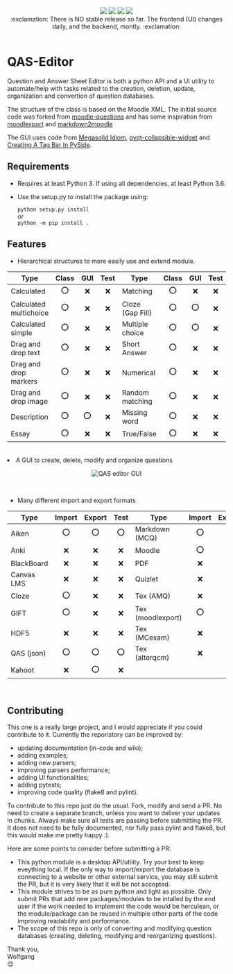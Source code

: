 <div align="center">
  <img src="https://badge.fury.io/gh/LucasWolfgang%2FQAS-editor.svg">
  <img src="https://img.shields.io/endpoint?url=https://gist.githubusercontent.com/LucasWolfgang/344598a4a0f7b92a7889d998e33417c4/raw/pylint_3.7.json">
  <img src="https://img.shields.io/endpoint?url=https://gist.githubusercontent.com/LucasWolfgang/344598a4a0f7b92a7889d998e33417c4/raw/pytest_3.7.json">
  <img src="https://img.shields.io/endpoint?url=https://gist.githubusercontent.com/LucasWolfgang/344598a4a0f7b92a7889d998e33417c4/raw/flake8_3.7.json">
</div>

<div align="center">
:exclamation: There is NO stable release so far. The frontend (UI) changes daily, and the backend, montly. :exclamation:
</div><br/>

# QAS-Editor
Question and Answer Sheet Editor is both a python API and a UI utility to automate/help with tasks related to the creation, deletion, update, organization and convertion of question databases.
 
The structure of the class is based on the Moodle XML. The initial source code was forked from [moodle-questions](https://github.com/gethvi/moodle-questions) and has some inspiration from [moodlexport](https://github.com/Guillaume-Garrigos/moodlexport) and [markdown2moodle](https://github.com/brunomnsilva/markdown2moodle)

The GUI uses code from [Megasolid Idiom](https://www.mfitzp.com/examples/megasolid-idiom-rich-text-editor/), [pyqt-collapsible-widget](https://github.com/By0ute/pyqt-collapsible-widget) and [Creating A Tag Bar In PySide](https://robonobodojo.wordpress.com/2018/09/11/creating-a-tag-bar-in-pyside/).

## Requirements
- Requires at least Python 3. If using all dependencies, at least Python 3.6.
- Use the setup.py to install the package using:

    ```python setup.py install```  
    or   
    ```python -m pip install .```  

## Features
  - Hierarchical structures to more easily use and extend module.
 <center>
 
 |  Type                  | Class |  GUI  | Test | Type             | Class |  GUI  | Test |
 | ---------------------- | :---: | :---: | :--: | ---------------- | :---: | :---: | :--: |
 | Calculated             |  :o:  |  :x:  |  :x: | Matching         |  :o:  |  :x:  |  :x: |
 | Calculated multichoice |  :o:  |  :x:  |  :x: | Cloze (Gap Fill) |  :o:  |  :o:  |  :x: |
 | Calculated simple      |  :o:  |  :x:  |  :x: | Multiple choice  |  :o:  |  :o:  |  :x: |
 | Drag and drop text     |  :o:  |  :x:  |  :x: | Short Answer     |  :o:  |  :x:  |  :x: |
 | Drag and drop markers  |  :o:  |  :x:  |  :x: | Numerical        |  :o:  |  :x:  |  :x: |
 | Drag and drop image    |  :o:  |  :x:  |  :x: | Random matching  |  :o:  |  :x:  |  :x: |
 | Description            |  :o:  |  :o:  |  :x: | Missing word     |  :o:  |  :x:  |  :x: |
 | Essay                  |  :o:  |  :x:  |  :x: | True/False       |  :o:  |  :x:  |  :x: | 
 </center><br/

 - A GUI to create, delete, modify and organize questions
 <center>
  
 ![QAS editor GUI](https://user-images.githubusercontent.com/39681420/170771346-1e1d532b-6745-4125-b647-d704d645e5c4.png)
 </center><br/>

 - Many different import and export formats
 <center>
  
 |  Type      | Import | Export | Test | Type              | Import | Export | Test |
 | ---------- | :----: | :----: | :--: | ----------------- | :----: | :----: | :--: |
 | Aiken      |   :o:  |   :o:  |  :o: | Markdown (MCQ)    |   :o:  |   :x:  |  :x: |
 | Anki       |   :x:  |   :x:  |  :x: | Moodle            |   :o:  |   :o:  |  :o: |
 | BlackBoard |   :x:  |   :x:  |  :x: | PDF               |   :x:  |   :x:  |  :x: |
 | Canvas LMS |   :x:  |   :x:  |  :x: | Quizlet           |   :x:  |   :x:  |  :x: |
 | Cloze      |   :o:  |   :x:  |  :x: | Tex (AMQ)         |   :x:  |   :x:  |  :x: |
 | GIFT       |   :o:  |   :x:  |  :x: | Tex (moodlexport) |   :o:  |   :x:  |  :x: |
 | HDF5       |   :x:  |   :x:  |  :x: | Tex (MCexam)      |   :x:  |   :x:  |  :x: |
 | QAS (json) |   :o:  |   :o:  |  :o: | Tex (alterqcm)    |   :x:  |   :x:  |  :x: |
 | Kahoot     |   :x:  |   :o:  |  :x: |
</center ><br/>

## Contributing
This one is a really large project, and I would appreciate if you could contribute to it. Currently the reporistory can be improved by:
 * updating documentation (in-code and wiki);
 * adding examples;
 * adding new parsers;
 * improving parsers performance;
 * adding UI functionalities;
 * adding pytests;
 * improving code quality (flake8 and pylint).

To contribute to this repo just do the usual. Fork, modify and send a PR.
No need to create a separate branch, unless you want to deliver your updates in chunks.
Always make sure all tests are passing before submitting the PR.
It does not need to be fully documented, nor fully pass pylint and flake8, but this would make me pretty happy :).

Here are some points to consider before submitting a PR:
 * This python module is a desktop API/utility. Try your best to keep eveything local. If the only way to import/export the database is connecting to a website or other external service, you may still submit the PR, but it is very likely that it will be not accepted.
 * This module strives to be as pure python and light as possible. Only submit PRs that add new packages/modules to be intalled by the end user if the work needed to implement the code would be herculean, or the module/package can be reused in multiple other parts of the code improving readability and performance.
 * The scope of this repo is only of converting and modifying question databases (creating, deleting, modifying and reorganizing questions).

  Thank you,\
  Wolfgang\
  :blush:
